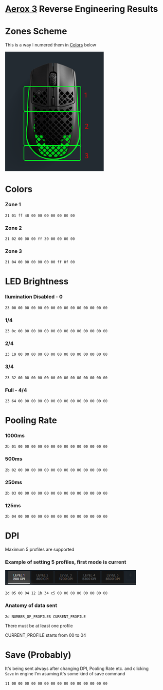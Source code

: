 # [Aerox 3](https://steelseries.com/gaming-mice/aerox-3) Reverse Engineering Results


# Zones Scheme
This is a way I numered them in [Colors](#colors) below

![](zone-scheme.png)

# Colors
### Zone 1
`21 01 ff 48 00 00 00 00 00 00 00`
### Zone 2
`21 02 00 00 00 ff 30 00 00 00 00`
### Zone 3
`21 04 00 00 00 00 00 00 ff 0f 00`

# LED Brightness
### Ilumination Disabled - 0
`23 00 00 00 00 00 00 00 00 00 00 00 00 00 00 00`
### 1/4
`23 0c 00 00 00 00 00 00 00 00 00 00 00 00 00 00`
### 2/4
`23 19 00 00 00 00 00 00 00 00 00 00 00 00 00 00`
### 3/4
`23 32 00 00 00 00 00 00 00 00 00 00 00 00 00 00`
### Full - 4/4
`23 64 00 00 00 00 00 00 00 00 00 00 00 00 00 00`


# Pooling Rate
### 1000ms
`2b 01 00 00 00 00 00 00 00 00 00 00 00 00 00 00`
### 500ms
`2b 02 00 00 00 00 00 00 00 00 00 00 00 00 00 00`
### 250ms
`2b 03 00 00 00 00 00 00 00 00 00 00 00 00 00 00`
### 125ms
`2b 04 00 00 00 00 00 00 00 00 00 00 00 00 00 00`

# DPI
Maximum 5 profiles are supported

### Example of setting 5 profiles, first mode is current
![](dpi-example.png)

`2d 05 00 04 12 1b 34 c5 00 00 00 00 00 00 00 00`

### Anatomy of data sent

`2d NUMBER_OF_PROFILES CURRENT_PROFILE`

There must be at least one profile

CURRENT_PROFILE starts from 00 to 04


# Save (Probably)
It's being sent always after changing DPI, Pooling Rate etc. and clicking `Save` in engine
I'm asuming it's some kind of save command

`11 00 00 00 00 00 00 00 00 00 00 00 00 00 00 00`
